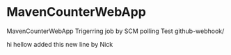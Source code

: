# MavenCounterWebApp
MavenCounterWebApp
Trigerring job by SCM polling Test
github-webhook/

hi
hellow
added this new line by Nick
